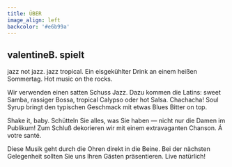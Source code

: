 ```yaml
---
title: ÜBER
image_align: left
backcolor: '#e6b99a'
---
```


## valentineB. spielt
jazz not jazz. jazz tropical. Ein eisgekühlter Drink an einem heißen Sommertag. Hot music on the rocks. 

Wir verwenden einen satten Schuss Jazz. Dazu kommen die Latins: sweet Samba, rassiger Bossa, tropical Calypso oder hot Salsa. Chachacha! Soul Syrup bringt den typischen Geschmack mit etwas Blues Bitter on top. 

Shake it, baby. Schütteln Sie alles, was Sie haben — nicht nur die Damen im Publikum! Zum Schluß dekorieren wir mit einem extravaganten Chanson. Á votre santé.

Diese Musik geht durch die Ohren direkt in die Beine. Bei der nächsten Gelegenheit sollten Sie uns Ihren Gästen präsentieren. Live natürlich!